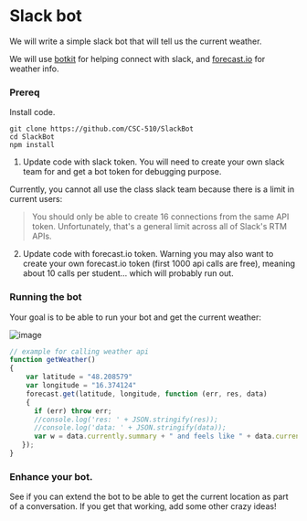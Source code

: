 # Slack bot

We will write a simple slack bot that will tell us the current weather.

We will use [botkit](https://github.com/howdyai/botkit) for helping connect with slack, and [forecast.io](https://developer.forecast.io/) for weather info.

### Prereq

Install code.

```
git clone https://github.com/CSC-510/SlackBot
cd SlackBot
npm install
```

1. Update code with slack token. You will need to create your own slack team for and get a bot token for debugging purpose.

Currently, you cannot all use the class slack team because there is a limit in current users:
> You should only be able to create 16 connections from the same API token. Unfortunately, that's a general limit across all of Slack's RTM APIs.

2. Update code with forecast.io token. Warning you may also want to create your own forecast.io token (first 1000 api calls are free), meaning about 10 calls per student... which will probably run out.


### Running the bot

Your goal is to be able to run your bot and get the current weather:

![image](https://cloud.githubusercontent.com/assets/742934/18172392/2e9a333c-7033-11e6-8dcd-81df6031b0ab.png)

```javascript
// example for calling weather api
function getWeather()
{
	var latitude = "48.208579"
	var longitude = "16.374124"
	forecast.get(latitude, longitude, function (err, res, data) 
	{
      if (err) throw err;
      //console.log('res: ' + JSON.stringify(res));
      //console.log('data: ' + JSON.stringify(data));
      var w = data.currently.summary + " and feels like " + data.currently.apparentTemperature;
   });
}
```

### Enhance your bot.

See if you can extend the bot to be able to get the current location as part of a conversation. If you get that working, add some other crazy ideas!